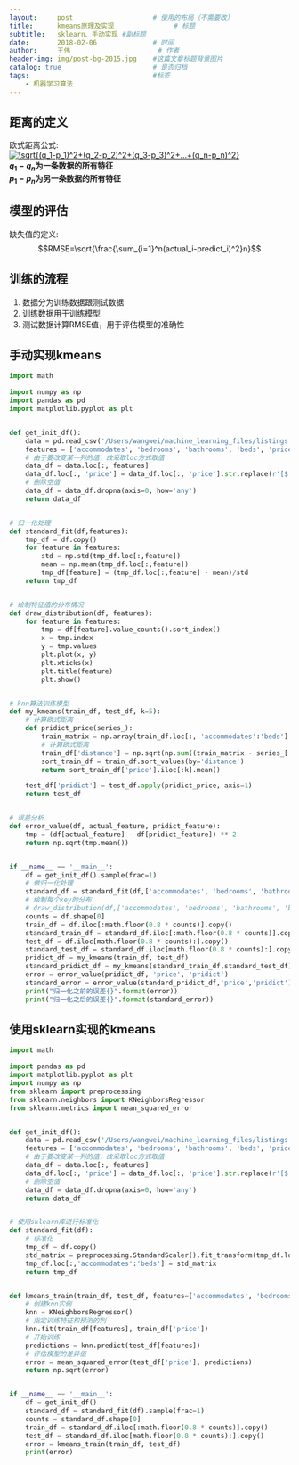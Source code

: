 ```yaml
---
layout:     post                    # 使用的布局（不需要改）
title:      kmeans原理及实现               # 标题 
subtitle:   sklearn、手动实现 #副标题
date:       2018-02-06              # 时间
author:     王伟                      # 作者
header-img: img/post-bg-2015.jpg    #这篇文章标题背景图片
catalog: true                       # 是否归档
tags:                               #标签
    - 机器学习算法
---
```


## 距离的定义

欧式距离公式:  
<a href="https://www.codecogs.com/eqnedit.php?latex=\sqrt{(q_1-p_1)^2&plus;(q_2-p_2)^2&plus;(q_3-p_3)^2&plus;...&plus;(q_n-p_n)^2}" target="_blank"><img src="https://latex.codecogs.com/gif.latex?\sqrt{(q_1-p_1)^2&plus;(q_2-p_2)^2&plus;(q_3-p_3)^2&plus;...&plus;(q_n-p_n)^2}" title="\sqrt{(q_1-p_1)^2+(q_2-p_2)^2+(q_3-p_3)^2+...+(q_n-p_n)^2}" /></a>   
**$q_1-q_n$为一条数据的所有特征**  
**$p_1-p_n$为另一条数据的所有特征**

## 模型的评估
缺失值的定义:  
$$RMSE=\sqrt{\frac{\sum_{i=1}^n(actual_i-predict_i)^2}n}$$ 

## 训练的流程
1. 数据分为训练数据跟测试数据
2. 训练数据用于训练模型
3. 测试数据计算RMSE值，用于评估模型的准确性

## 手动实现kmeans

```python
import math

import numpy as np
import pandas as pd
import matplotlib.pyplot as plt


def get_init_df():
    data = pd.read_csv('/Users/wangwei/machine_learning_files/listings.csv')
    features = ['accommodates', 'bedrooms', 'bathrooms', 'beds', 'price']
    # 由于要改变某一列的值，故采取loc方式取值
    data_df = data.loc[:, features]
    data_df.loc[:, 'price'] = data_df.loc[:, 'price'].str.replace(r'[$|,]', '').astype(float)
    # 删除空值
    data_df = data_df.dropna(axis=0, how='any')
    return data_df


# 归一化处理
def standard_fit(df,features):
    tmp_df = df.copy()
    for feature in features:
        std = np.std(tmp_df.loc[:,feature])
        mean = np.mean(tmp_df.loc[:,feature])
        tmp_df[feature] = (tmp_df.loc[:,feature] - mean)/std
    return tmp_df


# 绘制特征值的分布情况
def draw_distribution(df, features):
    for feature in features:
        tmp = df[feature].value_counts().sort_index()
        x = tmp.index
        y = tmp.values
        plt.plot(x, y)
        plt.xticks(x)
        plt.title(feature)
        plt.show()


# knn算法训练模型
def my_kmeans(train_df, test_df, k=5):
    # 计算欧式距离
    def pridict_price(series_):
        train_matrix = np.array(train_df.loc[:, 'accommodates':'beds'].values)
        # 计算欧式距离
        train_df['distance'] = np.sqrt(np.sum((train_matrix - series_['accommodates':'beds'].values) ** 2, axis=1))
        sort_train_df = train_df.sort_values(by='distance')
        return sort_train_df['price'].iloc[:k].mean()

    test_df['pridict'] = test_df.apply(pridict_price, axis=1)
    return test_df


# 误差分析
def error_value(df, actual_feature, pridict_feature):
    tmp = (df[actual_feature] - df[pridict_feature]) ** 2
    return np.sqrt(tmp.mean())


if __name__ == '__main__':
    df = get_init_df().sample(frac=1)
    # 做归一化处理
    standard_df = standard_fit(df,['accommodates', 'bedrooms', 'bathrooms', 'beds'])
    # 绘制每个key的分布
    # draw_distribution(df,['accommodates', 'bedrooms', 'bathrooms', 'beds'])
    counts = df.shape[0]
    train_df = df.iloc[:math.floor(0.8 * counts)].copy()
    standard_train_df = standard_df.iloc[:math.floor(0.8 * counts)].copy()
    test_df = df.iloc[math.floor(0.8 * counts):].copy()
    standard_test_df = standard_df.iloc[math.floor(0.8 * counts):].copy()
    pridict_df = my_kmeans(train_df, test_df)
    standard_pridict_df = my_kmeans(standard_train_df,standard_test_df)
    error = error_value(pridict_df, 'price', 'pridict')
    standard_error = error_value(standard_pridict_df,'price','pridict')
    print("归一化之前的误差{}".format(error))
    print("归一化之后的误差{}".format(standard_error))
```

## 使用sklearn实现的kmeans

```python
import math

import pandas as pd
import matplotlib.pyplot as plt
import numpy as np
from sklearn import preprocessing
from sklearn.neighbors import KNeighborsRegressor
from sklearn.metrics import mean_squared_error


def get_init_df():
    data = pd.read_csv('/Users/wangwei/machine_learning_files/listings.csv')
    features = ['accommodates', 'bedrooms', 'bathrooms', 'beds', 'price']
    # 由于要改变某一列的值，故采取loc方式取值
    data_df = data.loc[:, features]
    data_df.loc[:, 'price'] = data_df.loc[:, 'price'].str.replace(r'[$|,]', '').astype(float)
    # 删除空值
    data_df = data_df.dropna(axis=0, how='any')
    return data_df


# 使用sklearn库进行标准化
def standard_fit(df):
    # 标准化
    tmp_df = df.copy()
    std_matrix = preprocessing.StandardScaler().fit_transform(tmp_df.loc[:,'accommodates':'beds'])
    tmp_df.loc[:,'accommodates':'beds'] = std_matrix
    return tmp_df


def kmeans_train(train_df, test_df, features=['accommodates', 'bedrooms', 'bathrooms', 'beds']):
    # 创建knn实例
    knn = KNeighborsRegressor()
    # 指定训练特征和预测的列
    knn.fit(train_df[features], train_df['price'])
    # 开始训练
    predictions = knn.predict(test_df[features])
    # 评估模型的差异值
    error = mean_squared_error(test_df['price'], predictions)
    return np.sqrt(error)


if __name__ == '__main__':
    df = get_init_df()
    standard_df = standard_fit(df).sample(frac=1)
    counts = standard_df.shape[0]
    train_df = standard_df.iloc[:math.floor(0.8 * counts)].copy()
    test_df = standard_df.iloc[math.floor(0.8 * counts):].copy()
    error = kmeans_train(train_df, test_df)
    print(error)
```
<script>
(function () {
  var newMathJax = 'https://cdnjs.cloudflare.com/ajax/libs/mathjax/2.7.1/MathJax.js';
  var oldMathJax = 'cdn.mathjax.org/mathjax/latest/MathJax.js';

  var replaceScript = function (script, src) {
    //
    //  Make redirected script
    //
    var newScript = document.createElement('script');
    newScript.src = newMathJax + src.replace(/.*?(\?|$)/, '$1');
    //
    //  Move onload and onerror handlers to new script
    //
    newScript.onload = script.onload; 
    newScript.onerror = script.onerror;
    script.onload = script.onerror = null;
    //
    //  Move any content (old-style configuration scripts)
    //
    while (script.firstChild) newScript.appendChild(script.firstChild);
    //
    //  Copy script id
    //
    if (script.id != null) newScript.id = script.id;
    //
    //  Replace original script with new one
    //
    script.parentNode.replaceChild(newScript, script);
    //
    //  Issue a console warning
    //
    console.warn('WARNING: cdn.mathjax.org has been retired. Check https://www.mathjax.org/cdn-shutting-down/ for migration tips.')
  }

  if (document.currentScript) {
    var script = document.currentScript;
    replaceScript(script, script.src);
  } else {
    //
    // Look for current script by searching for one with the right source
    //
    var n = oldMathJax.length;
    var scripts = document.getElementsByTagName('script');
    for (var i = 0; i < scripts.length; i++) {
      var script = scripts[i];
      var src = (script.src || '').replace(/.*?:\/\//,'');
      if (src.substr(0, n) === oldMathJax) {
        replaceScript(script, src);
        break;
      }
    }
  }
})();
</script>
